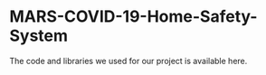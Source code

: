 # MARS-COVID-19-Home-Safety-System
The code and libraries we used for our project is available here.
